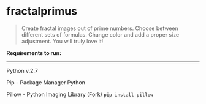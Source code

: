 # fractalprimus
>Create fractal images out of prime numbers. Choose between different sets of formulas. 
>Change color and add a proper size adjustment. You will truly love it!


<b>Requirements to run:</b>
***
Python v.2.7

Pip - Package Manager Python

Pillow - Python Imaging Library (Fork)
`pip install pillow`
